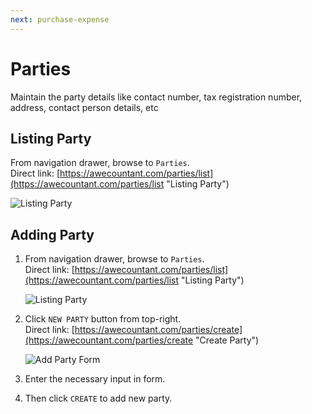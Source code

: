 ```yaml
---
next: purchase-expense
---
```



# Parties
Maintain the party details like contact number, tax registration number, address, contact person details, etc

## Listing Party 
From navigation drawer, browse to `Parties`.  
Direct link: [https://awecountant.com/parties/list](https://awecountant.com/parties/list "Listing Party")

   ![Listing Party](~@assets/img/guide/parties_listing.jpg)

## Adding Party
1. From navigation drawer, browse to `Parties`.  
Direct link: [https://awecountant.com/parties/list](https://awecountant.com/parties/list "Listing Party")

   ![Listing Party](~@assets/img/guide/parties_listing.jpg)

2. Click `NEW PARTY` button from top-right.  
Direct link: [https://awecountant.com/parties/create](https://awecountant.com/parties/create "Create Party")

	![Add Party Form](~@assets/img/guide/parties_create_form.jpg)

2. Enter the necessary input in form.

3. Then click `CREATE` to add new party.